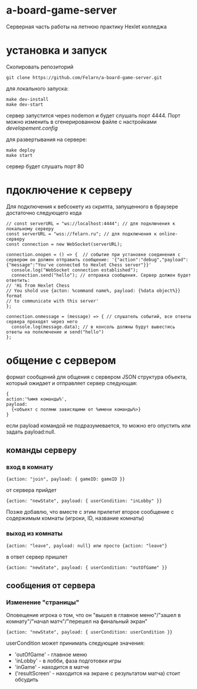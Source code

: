 # a-board-game-server

Серверная часть работы на летнюю практику Hexlet колледжа

# установка и запуск

Скопировать репозиторий

```
git clone https://github.com/Felarn/a-board-game-server.git
```

для локального запуска:

```
make dev-install
make dev-start
```

сервер запустится через nodemon и будет слушать порт 4444. Порт можно изменить в сгенерированном файле c настройками <em>developement.config</em>

для развертывания на сервере:

```
make deploy
make start
```

сервер будет слушать порт 80

# пдоключение к серверу

Для подключения к вебсокету из скрипта, запущенного в браузере достаточно следующего кода

```
// const serverURL = "ws://localhost:4444"; // для подключения к локальному серверу
const serverURL = "wss://felarn.ru"; // для подключения к online-серверу
const connection = new WebSocket(serverURL);

connection.onopen = () => {  // событие при установке соединения с сервером он должен отправить сообщение: '{"action":"debug","payload":{"message":"You've connected to Hexlet Chess server"}}'
  console.log("WebSocket connection established");
  connection.send("hello"); // отправка сообщения. Сервер должен будет ответить:
// 'Hi from Hexlet Chess
// You shold use {acton: %command name%, payload: {%data object%}} format 
// to communicate with this server'
};

connection.onmessage = (message) => { // слушатель событий, все ответы сервера проходят через него
  console.log(message.data); // в консоль должны будут вывестись ответы на полключение и send("hello")
};
```

# общение с сервером

формат сообщений для общения с сервером JSON
структура объекта, который ожидает и отправляет сервер следующая:
```
{
action:'%имя команды%',
payload:
  {<объект с полями зависящими от %имени команды%>}
}
```
если payload командой не подразумевается, то можно его опустить или задать payload:null.

## команды серверу

### вход в комнату 
```
{action: "join", payload: { gameID: gameID }}
```
от сервера прийдет 
```
{action: "newState", payload: { userCondition: "inLobby" }}
```
Позже добавлю, что вместе с этим прилетит второе сообщение с содержимым комнаты (игроки, ID, название комнаты)

### выход из комнаты 
```
{action: "leave", payload: null} или просто {action: "leave"}
```
в ответ сервер пришлет 
```
{action: "newState", payload: { userCondition: "outOfGame" }}
```

## сообщения от сервера

### Изменение "страницы"
Оповещение игрока о том, что он "вышел в главное меню"/"зашел в комнату"/"начал матч"/"перешел на финальный экран"
```
{action: "newState", payload: { userCondition: userCondition }}
```
userCondition может принимать следующие значения:
* 'outOfGame' - главное меню
* 'inLobby' - в лобби, фаза подготовки игры
* 'inGame' - находится в матче
* ('resultScreen' - находится на экране с результатом матча) стоит обсудить
